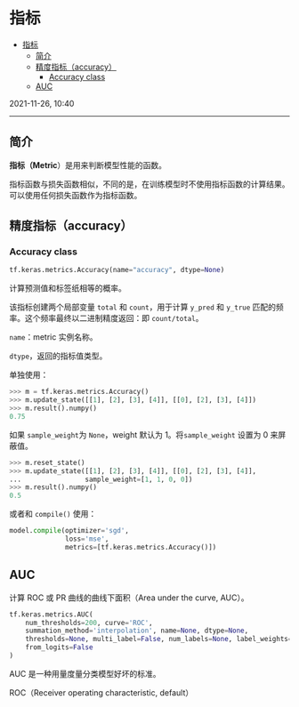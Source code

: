 # 指标

- [指标](#指标)
  - [简介](#简介)
  - [精度指标（accuracy）](#精度指标accuracy)
    - [Accuracy class](#accuracy-class)
  - [AUC](#auc)

2021-11-26, 10:40
***

## 简介

**指标（Metric**）是用来判断模型性能的函数。

指标函数与损失函数相似，不同的是，在训练模型时不使用指标函数的计算结果。可以使用任何损失函数作为指标函数。

## 精度指标（accuracy）

### Accuracy class

```py
tf.keras.metrics.Accuracy(name="accuracy", dtype=None)
```

计算预测值和标签纸相等的概率。

该指标创建两个局部变量 `total` 和 `count`，用于计算 `y_pred` 和 `y_true` 匹配的频率。这个频率最终以二进制精度返回：即 `count/total`。

`name`：metric 实例名称。

`dtype`，返回的指标值类型。

单独使用：

```py
>>> m = tf.keras.metrics.Accuracy()
>>> m.update_state([[1], [2], [3], [4]], [[0], [2], [3], [4]])
>>> m.result().numpy()
0.75
```

如果 `sample_weight`为 `None`，weight 默认为 1。将`sample_weight` 设置为 0 来屏蔽值。

```py
>>> m.reset_state()
>>> m.update_state([[1], [2], [3], [4]], [[0], [2], [3], [4]],
...                sample_weight=[1, 1, 0, 0])
>>> m.result().numpy()
0.5
```

或者和 `compile()` 使用：

```py
model.compile(optimizer='sgd',
              loss='mse',
              metrics=[tf.keras.metrics.Accuracy()])
```


## AUC

计算 ROC 或 PR 曲线的曲线下面积（Area under the curve, AUC）。

```py
tf.keras.metrics.AUC(
    num_thresholds=200, curve='ROC',
    summation_method='interpolation', name=None, dtype=None,
    thresholds=None, multi_label=False, num_labels=None, label_weights=None,
    from_logits=False
)
```

AUC 是一种用量度量分类模型好坏的标准。

ROC（Receiver operating characteristic, default）
